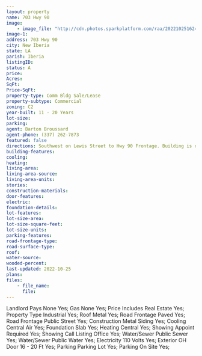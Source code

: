```yaml
---
layout: property
name: 703 Hwy 90 
image:
    - image_file: "http://cdn.photos.sparkplatform.com/raa/20221025162427622730000000.jpg"
image-1:
address: 703 Hwy 90 
city: New Iberia
state: LA
parish: Iberia
listingID: 
status: A
price: 
Acres: 
SqFt: 
Price-SqFt: 
property-type: Comm Bldg Sale/Lease
property-subtype: Commercial
zoning: C2
year-built: 11 - 20 Years
lot-size: 
parking: 
agent: Barton Broussard
agent-phone: (337) 262-7873
featured: false
directions: Southwest on Lewis Street to Hwy 90 Frontage. Building is on the right.
building-features: 
cooling: 
heating: 
living-area: 
living-area-source: 
living-area-units: 
stories: 
construction-materials: 
door-features: 
electric: 
foundation-details: 
lot-features: 
lot-size-area: 
lot-size-square-feet: 
lot-size-units: 
parking-features: 
road-frontage-type: 
road-surface-type: 
roof: 
water-source: 
wooded-percent: 
last-updated: 2022-10-25
plans: 
files:
    - file_name:
      file:
---
```

Landlord Pays	None	Yes;
Gas	None	Yes;
Price Includes	Real Estate	Yes;
Property Type	Industrial	Yes;
Roof	Metal	Yes;
Road Frontage	Paved	Yes;
Road Frontage	Public Street	Yes;
Construction	Metal Siding	Yes;
Cooling	Central Air	Yes;
Foundation	Slab	Yes;
Heating	Central	Yes;
Showing	Appoint Required	Yes;
Showing	Call Listing Office	Yes;
Water/Sewer	Public Sewer	Yes;
Water/Sewer	Public Water	Yes;
Electricity	110 Volts	Yes;
Exterior	OH Door 16 - 20 Ft	Yes;
Parking	Parking Lot	Yes;
Parking	On Site	Yes;

